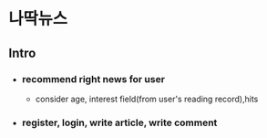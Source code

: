 # 나딱뉴스

## Intro

* ### recommend right news for user
  * consider age, interest field(from user's reading record),hits

* ###  register, login, write article, write comment
